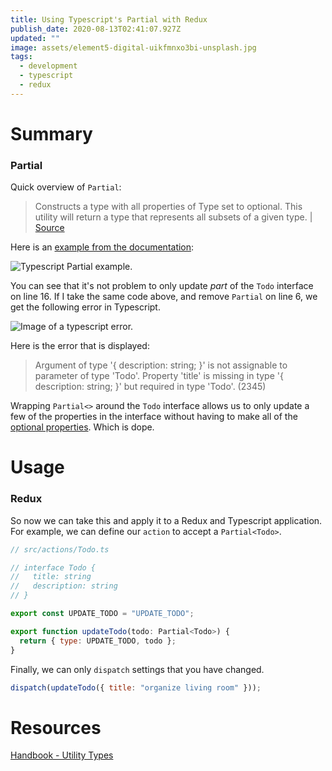 ```yaml
---
title: Using Typescript's Partial with Redux
publish_date: 2020-08-13T02:41:07.927Z
updated: ""
image: assets/element5-digital-uikfmnxo3bi-unsplash.jpg
tags:
  - development
  - typescript
  - redux
---
```

# Summary

### Partial

Quick overview of `Partial`:

> Constructs a type with all properties of Type set to optional. This utility will return a type that represents all subsets of a given type. | [Source](https://www.typescriptlang.org/docs/handbook/utility-types.html#partialtype)

Here is an [example from the documentation](https://www.typescriptlang.org/docs/handbook/utility-types.html#example):

![Typescript Partial example.](assets/tspartialexample.png "Typescript Partial example.")

You can see that it's not problem to only update *part* of the `Todo` interface on line 16. If I take the same code above, and remove `Partial` on line 6, we get the following error in Typescript.

![Image of a typescript error.](assets/tspartialexample2.png "Image of a Typescript error.")

Here is the error that is displayed:
> Argument of type '{ description: string; }' is not assignable to parameter of type 'Todo'. Property 'title' is missing in type '{ description: string; }' but required in type 'Todo'. (2345)

Wrapping `Partial<>` around the `Todo` interface allows us to only update a few of the properties in the interface without having to make all of the [optional properties](https://www.typescriptlang.org/docs/handbook/interfaces.html#optional-properties). Which is dope.

# Usage

### Redux

So now we can take this and apply it to a Redux and Typescript application. For example, we can define our `action` to accept a `Partial<Todo>`.

```jsx
// src/actions/Todo.ts

// interface Todo {
//   title: string
//   description: string
// }

export const UPDATE_TODO = "UPDATE_TODO";

export function updateTodo(todo: Partial<Todo>) {
  return { type: UPDATE_TODO, todo };
}
```

Finally, we can only `dispatch` settings that you have changed.

```jsx
dispatch(updateTodo({ title: "organize living room" }));
```

# Resources

[Handbook - Utility Types](https://www.typescriptlang.org/docs/handbook/utility-types.html#partialtype)